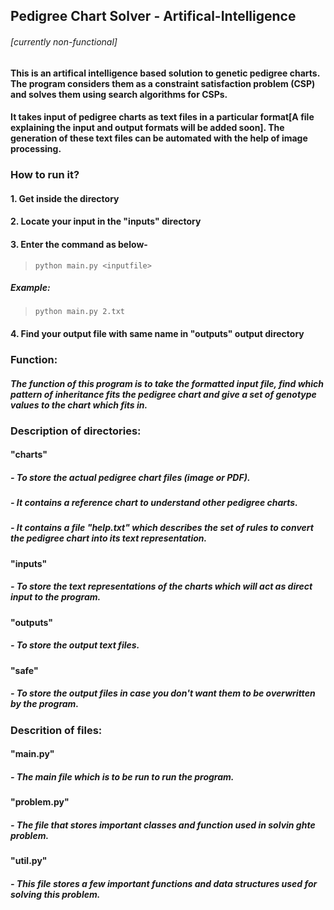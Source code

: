## Pedigree Chart Solver - Artifical-Intelligence
###### [currently non-functional]
#### This is an artifical intelligence based solution to genetic pedigree charts. The program considers them as a constraint satisfaction problem (CSP) and solves them using search algorithms for CSPs. 
#### It takes input of pedigree charts as text files in a particular format[A file explaining the input and output formats will be added soon]. The generation of these text files can be automated with the help of image processing. 

### How to run it?
#### 1. Get inside the directory
#### 2. Locate your input in the "inputs" directory
#### 3. Enter the command as below-
> `python main.py <inputfile>`
##### Example:
> `python main.py 2.txt`
#### 4. Find your output file with same name in "outputs" output directory

 
### Function:
#### *The function of this program is to take the formatted input file, find which pattern of inheritance fits the pedigree chart and give a set of genotype values to the chart which fits in.*

### Description of directories:

#### "charts" 
##### - To store the actual pedigree chart files (image or PDF).
##### - It contains a reference chart to understand other pedigree charts.
##### - It contains a file "help.txt" which describes the set of rules to convert the pedigree chart into its text representation.

#### "inputs"
##### - To store the text representations of the charts which will act as direct input to the program.

#### "outputs"
##### - To store the output text files.

#### "safe" 
##### - To store the output files in case you don't want them to be overwritten by the program.

### Descrition of files:

#### "main.py"
##### - The main file which is to be run to run the program.

#### "problem.py"
##### - The file that stores important classes and function used in solvin ghte problem.

#### "util.py"
##### - This file stores a few important functions and data structures used for solving this problem. 
